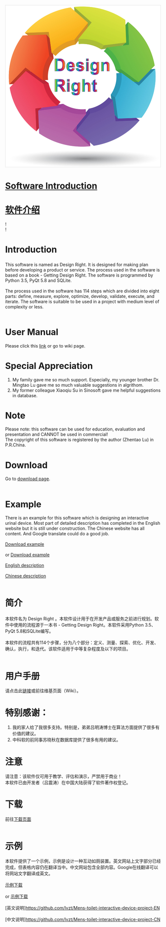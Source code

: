 ![](https://github.com/lvzt/Design-Right-software/blob/master/pic/Desigh%20Right%20Logo.jpg)<br/>
# [Software Introduction](https://github.com/lvzt/Design-Right-software/blob/master/README.md#introduction)<br/>
# [软件介绍](https://github.com/lvzt/Design-Right-software/blob/master/README.md#%E7%AE%80%E4%BB%8B)<br/>
!<br/>
!<br/>
# Introduction<br/>
###
This software is named as Design Right. It is designed for making plan before developing a product or service. The process used in the software is based on a book - Getting Design Right. The software is programmed by Python 3.5, PyQt 5.8 and SQLite.<br/>
<br/>
The process used in the software has 114 steps which are divided into eight parts: define, measure, explore, optimize, develop, validate, execute, and iterate. The software is suitable to be used in a project with medium level of complexity or less.<br/>
<br/>
# User Manual<br/>
Please click this [link](https://github.com/lvzt/Design-Right-software/wiki/User-Manual) or go to wiki page.<br/>
# Special Appreciation<br/>
1. My family gave me so much support. Especially, my younger brother Dr. Mingtao Lu gave me so much valuable suggestions in algrithom.
2. My former colleague Xiaoqiu Su in Sinosoft gave me helpful suggestions in database.
###
# Note<br/>
Please note: this software can be used for education, evaluation and presentation and CANNOT be used in commercial!<br/>
The copyright of this software is registered by the author (Zhentao Lu) in P.R.China.<br/>
# Download<br/>
Go to [download page](https://github.com/lvzt/Design-Right-software/wiki/Download-(%E4%B8%8B%E8%BD%BD)).<br/>
<br/>
# Example<br/>
There is an example for this software which is designing an interactive urinal device. Most part of detailed description has completed in the English website but it is still under construction. The Chinese website has all content. And Google translate could do a good job.<br/>
<br/>
[Download example](https://github.com/lvzt/Design-Right-software/blob/master/example/Interactive%20Urinal%20Device_CN.rar)<br/>
<br/>
or
[Download example](https://sourceforge.net/projects/design-right-software/files/Example/Interactive%20Urinal%20Device_CN.rar/download)<br/>
<br/>
[English description](https://github.com/lvzt/Mens-toilet-interactive-device-project-EN)<br/>
<br/>
[Chinese description](https://github.com/lvzt/Mens-toilet-interactive-device-project-CN)<br/>
<br/>
# 简介<br/>
###
本软件名为 Design Right 。本软件设计用于在开发产品或服务之前进行规划。软件中使用的流程源于一本书 - Getting Design Right。本软件采用Python 3.5、PyQt 5.8和SQLite编写。<br/>
<br/>
本软件的流程共有114个步骤，分为八个部分：定义、测量、探索、优化、开发、确认，执行，和迭代。该软件适用于中等复杂程度及以下的项目。<br/>
<br/>
# 用户手册<br/>
请点击此[链接](https://github.com/lvzt/Design-Right-software/wiki/%E7%94%A8%E6%88%B7%E6%89%8B%E5%86%8C)或前往维基页面（Wiki）。<br/>
# 特别感谢：<br/>
1. 我的家人给了我很多支持。特别是，弟弟吕明涛博士在算法方面提供了很多有价值的建议。
2. 中科软的前同事苏晓秋在数据库提供了很多有用的建议。
###
# 注意<br/>
请注意：该软件仅可用于教学、评估和演示，严禁用于商业！<br/>
本软件已由开发者（吕震涛）在中国大陆获得了软件著作权登记。<br/>
# 下载<br/>
前往[下载页面](https://github.com/lvzt/Design-Right-software/wiki/Download-(%E4%B8%8B%E8%BD%BD))<br/>
<br/>
# 示例<br/>
本软件提供了一个示例，示例是设计一种互动如厕装置。英文网站上文字部分已经完成，但表格内容仍在翻译当中。中文网站包含全部内容。Google在线翻译可以将网站文字翻译成英文。<br/>
<br/>
[示例下载](https://github.com/lvzt/Design-Right-software/blob/master/example/Interactive%20Urinal%20Device_CN.rar)<br/>
<br/>
or
[示例下载](https://sourceforge.net/projects/design-right-software/files/Example/Interactive%20Urinal%20Device_CN.rar/download)<br/>
<br/>
[英文说明]https://github.com/lvzt/Mens-toilet-interactive-device-project-EN<br/>
<br/>
[中文说明]https://github.com/lvzt/Mens-toilet-interactive-device-project-CN<br/>
<br/>
